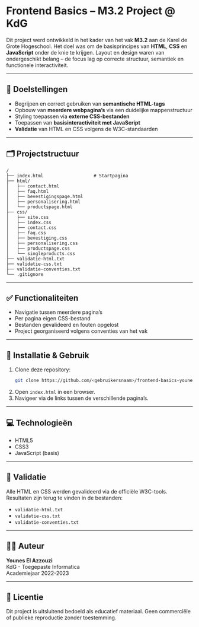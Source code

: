 # Frontend Basics – M3.2 Project @ KdG

Dit project werd ontwikkeld in het kader van het vak **M3.2** aan de Karel de Grote Hogeschool. Het doel was om de basisprincipes van **HTML**, **CSS** en **JavaScript** onder de knie te krijgen. Layout en design waren van ondergeschikt belang – de focus lag op correcte structuur, semantiek en functionele interactiviteit.

---

## 🎯 Doelstellingen

- Begrijpen en correct gebruiken van **semantische HTML-tags**
- Opbouw van **meerdere webpagina’s** via een duidelijke mappenstructuur
- Styling toepassen via **externe CSS-bestanden**
- Toepassen van **basisinteractiviteit met JavaScript**
- **Validatie** van HTML en CSS volgens de W3C-standaarden

---

## 🗂️ Projectstructuur

```
/
├── index.html                   # Startpagina
├── html/
│   ├── contact.html
│   ├── faq.html
│   ├── bevestigingspage.html
│   ├── personalisering.html
│   └── productspage.html
├── css/
│   ├── site.css
│   ├── index.css
│   ├── contact.css
│   ├── faq.css
│   ├── bevestiging.css
│   ├── personalisering.css
│   ├── productspage.css
│   └── singleproducts.css
├── validatie-html.txt
├── validatie-css.txt
├── validatie-conventies.txt
└── .gitignore
```

---

## ✅ Functionaliteiten

- Navigatie tussen meerdere pagina’s
- Per pagina eigen CSS-bestand
- Bestanden gevalideerd en fouten opgelost
- Project georganiseerd volgens conventies van het vak

---

## 🔧 Installatie & Gebruik

1. Clone deze repository:
   ```bash
   git clone https://github.com/<gebruikersnaam>/frontend-basics-younes-kdg.git
   ```
2. Open `index.html` in een browser.
3. Navigeer via de links tussen de verschillende pagina’s.

---

## 💻 Technologieën

- HTML5
- CSS3
- JavaScript (basis)

---

## 🧪 Validatie

Alle HTML en CSS werden gevalideerd via de officiële W3C-tools. Resultaten zijn terug te vinden in de bestanden:

- `validatie-html.txt`
- `validatie-css.txt`
- `validatie-conventies.txt`

---

## 👨‍🎓 Auteur

**Younes El Azzouzi**  
KdG - Toegepaste Informatica  
Academiejaar 2022-2023

---

## 📜 Licentie

Dit project is uitsluitend bedoeld als educatief materiaal. Geen commerciële of publieke reproductie zonder toestemming.
